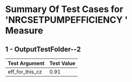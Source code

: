 # Summary Of Test Cases for 'NRCSETPUMPEFFICIENCY ' Measure
 
## 1 - OutputTestFolder--2
| Test Argument | Test Value |
| ------------- | ---------- |
| eff_for_this_cz |0.91 |
 
